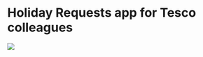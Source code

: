 # Holiday Requests app for Tesco colleagues

<img src ="https://user-images.githubusercontent.com/76278384/144625699-d3d446fe-03c1-4c83-8aa4-bbefc19c6f54.png">


